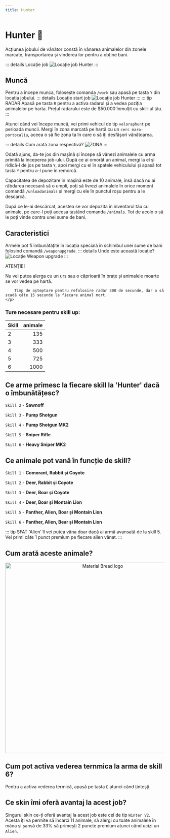 ```yaml
---
title: Hunter
---
```



# Hunter 🐻
Acțiunea jobului de vânător constă în vânarea animalelor din zonele marcate, transportarea și vinderea lor pentru a obține bani.

::: details Locație job
![Locație job Hunter](https://i.imgur.com/2kYj4yH.png "Locație job Hunter")
:::
## Muncă
Pentru a începe munca, folosește comanda `/work` sau apasă pe tasta `Y` din locația jobului.
::: details Locație start job
![Locație job Hunter](https://i.imgur.com/Rj6hGUR.png "Locație job Hunter")
:::
::: tip RADAR
Apasă pe tasta `R` pentru a activa radarul și a vedea poziția animalelor pe harta. Prețul radarului este de $50.000 înmulțit cu skill-ul tău.
:::

Atunci când vei începe muncă, vei primi  vehicul de tip `veloraphunt` pe perioada muncii. Mergi în zona marcată pe hartă cu un `cerc maro-portocaliu`, aceea o să fie zona ta în care o să iți desfășori vânătoarea.

::: details Cum arată zona respectivă?
![ZONA](https://i.imgur.com/QO3xis0.png "Zona Hunter")
:::

Odată ajuns, da-te jos din mașînă și începe să vânezi animalele cu arma primită la începerea job-ului. După ce ai omorât un animal, mergi la el și ridică-l de jos pe tasta `Y`, apoi mergi cu el în spatele vehiculului și apasă tot tasta `Y` pentru a-l pune în remorcă.

Capacitatea de depozitare în mașînă este de 10 animale, însă dacă nu ai răbdarea necesară să o umpli, poți să livrezi animalele în orice moment comandă `/unloadanimals` și mergi cu ele în punctul roșu pentru a le descarcă.

După ce le-ai descărcat, acestea se vor depozita în inventarul tău cu animale, pe care-l poți accesa tastând comanda `/animals`. Tot de acolo o să le poți vinde contra unei sume de bani.

## Caracteristici
Armele pot fi îmbunătățite în locația specială în schimbul unei sume de bani folosind comandă `/weaponupgrade`.
::: details Unde este această locație?
![Locație Weapon upgrade](https://i.imgur.com/Rj6hGUR.png "Locație weapon upgrade")
:::


<div class="danger-container">
    <p class="title">ATENȚIE!</p>
    <p class="description">
        Nu vei putea alerga cu un urs sau o căprioară în brațe și animalele moarte se vor vedea pe hartă. 

        Timp de așteptare pentru refolosire radar 300 de secunde, dar o să scadă câte 15 secunde la fiecare animal mort.
    </p>
</div>

### Ture necesare pentru skill up:

| Skill         |  animale   |
| ------------- | ----: |
| 2             | 135|
| 3             | 333|
| 4             | 500|
| 5             | 725|
| 6             | 1000|

## Ce arme primesc la fiecare skill la 'Hunter' dacă o îmbunătățesc?

`Skill 2` - **Sawnoff**

`Skill 3` - **Pump Shotgun**

`Skill 4` - **Pump Shotgun MK2**

`Skill 5` - **Sniper Rifle**

`Skill 6` - **Heavy Sniper MK2**

## Ce animale pot vană în funcție de skill?

`Skill 1` - **Comorant, Rabbit și Coyote**

`Skill 2` - **Deer, Rabbit și Coyote**

`Skill 3` - **Deer, Boar și Coyote**

`Skill 4` - **Deer, Boar și Montain Lion**

`Skill 5` - **Panther, Alien, Boar și Montain Lion**

`Skill 6` - **Panther, Alien, Bear și Montain Lion**

::: tip SFAT
'Alien' îl vei putea vâna doar dacă ai armă avansată de la skill 5. Vei primi câte 1 punct premium pe fiecare alien vânat.
:::
## Cum arată aceste animale?

<p align="center">
    <img width="600" src="https://i.imgur.com/OPrm6qj.png" alt="Material Bread logo">
</p>

## Cum pot activa vederea ternmica la arma de skill 6?

Pentru a activa vederea termică, apasă pe tasta `E` atunci când ținteșți.

## Ce skin îmi oferă avantaj la acest job?

Singurul skin ce-ți oferă avantaj la acest job este cel de tip `Winter V2`. Acesta îți va permite să încarci 11 animale, să alergi cu toate animalele în mâna și șansă de 33% să primeșți 2 puncte premium atunci când ucizi un `Alien`.

